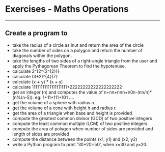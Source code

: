 ﻿# Exercises - Maths Operations----## Create a program to * take the radius of a circle as inut and return the area of the circle* take the number of sides on a polygon and return the number of diagonals within the polygon.* take the lengths of two sides of a right-angle triangle from the user and apply the Pythagorean Theorem to find the hypotenuse.* calculate 2^{2^{2^{2}}}* calculate (3+2)^{4}{7}* calculate (x + y) * (x + y)* calculate 11111111111111111111+22222222222222222222* get an integer (n) and computes the value of n+nn+nnn+n0n-(nn/n)*(n%(n-5)). eg: 1+11+111+101 ....* get the volume of a sphere with radius n.* get the volume of a cone with height h and radius r.* get the area of a triangle when base and height is provided* compute the greatest common divisor (GCD) of two positive integers* compute the least common multiple (LCM) of two positive integers* compute the area of polygon when number of sides are provided and length of sides are provided* compute the distance between the points (x1, y1) and (x2, y2)* write a Python program to print '30+20=50', when x=30 and y=20.